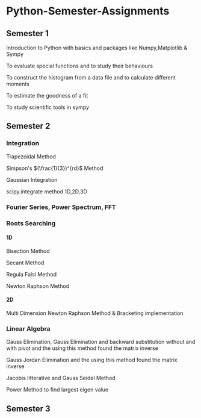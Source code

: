 # Python-Semester-Assignments
## Semester 1
Introduction to Python with basics and packages like Numpy,Matplotlib & Sympy

To evaluate special functions and to study their behaviours

To construct the histogram from a data file and to calculate different moments

To estimate the goodness of a fit

To study scientific tools in sympy

## Semester 2
### Integration 
   Trapezoidal Method
 
   Simpson's $(\frac{1}{3})^{rd}$ Method

   Gaussian Integration

   scipy.integrate method 1D,2D,3D
   
### Fourier Series, Power Spectrum, FFT

### Roots Searching
#### 1D
   Bisection Method
   
   Secant Method
   
   Regula Falsi Method
    
   Newton Raphson Method
    
 #### 2D
  Multi Dimension Newton Raphson Method & Bracketing implementation
      
### Linear Algebra
Gauss Elimination, Gauss Elimination and backward substitution without and with pivot and the using this method found the matrix inverse

Gauss Jordan Elimination and the using this method found the matrix inverse

Jacobis Iitterative and Gauss Seidel Method 

Power Method to find largest eigen value

## Semester 3
